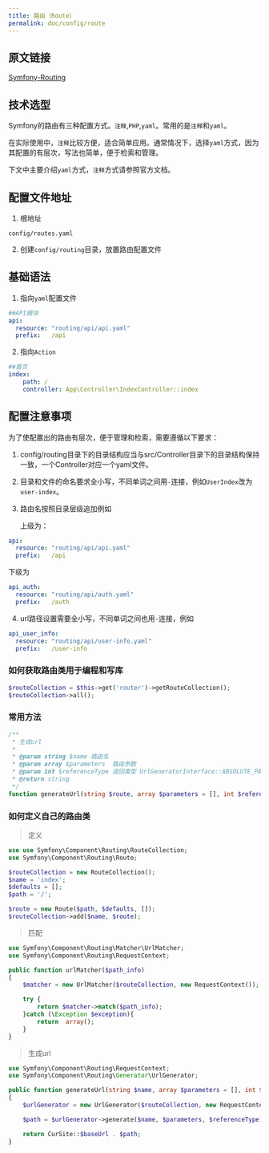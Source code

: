 ```yaml
---
title: 路由（Route）
permalink: doc/config/route
---
```


## 原文链接

[Symfony-Routing](https://symfony.com/doc/current/routing.html)

## 技术选型

Symfony的路由有三种配置方式。```注释```,```PHP```,```yaml```。常用的是```注释```和```yaml```。

在实际使用中，```注释```比较方便，适合简单应用。通常情况下，选择```yaml```方式，因为其配置的有层次，写法也简单，便于检索和管理。

下文中主要介绍```yaml```方式，```注释```方式请参照官方文档。

## 配置文件地址
1. 根地址
```text
config/routes.yaml
```
2. 创建```config/routing```目录，放置路由配置文件

## 基础语法

1. 指向```yaml```配置文件
```yaml
##API模块
api:
  resource: "routing/api/api.yaml"
  prefix:   /api
```

2. 指向```Action```
```yaml
##首页
index:
    path: /
    controller: App\Controller\IndexController::index
```

## 配置注意事项

为了使配置出的路由有层次，便于管理和检索，需要遵循以下要求：

1. config/routing目录下的目录结构应当与src/Controller目录下的目录结构保持一致，一个Controller对应一个yaml文件。

2. 目录和文件的命名要求全小写，不同单词之间用```-```连接，例如```UserIndex```改为```user-index```。

3. 路由名按照目录层级追加例如

   上级为：
```yaml
api:
  resource: "routing/api/api.yaml"
  prefix:   /api
```
   下级为
```yaml
api_auth:
  resource: "routing/api/auth.yaml"
  prefix:   /auth
```
4. url路径设置需要全小写，不同单词之间也用```-```连接，例如
```yaml
api_user_info:
  resource: "routing/api/user-info.yaml"
  prefix:   /user-info
```


### 如何获取路由类用于编程和写库
```php
$routeCollection = $this->get('router')->getRouteCollection();
$routeCollection->all(); 
```

### 常用方法
```php
/**
 * 生成url
 * 
 * @param string $name 路由名
 * @param array $parameters  路由参数
 * @param int $referenceType 返回类型 UrlGeneratorInterface::ABSOLUTE_PATH 相对路由 | UrlGeneratorInterface::ABSOLUTE_URL 绝对网址
 * @return string
 */
function generateUrl(string $route, array $parameters = [], int $referenceType = UrlGeneratorInterface::ABSOLUTE_PATH)
```

### 如何定义自己的路由类

> 定义
    
```php
use use Symfony\Component\Routing\RouteCollection;
use Symfony\Component\Routing\Route;

$routeCollection = new RouteCollection();
$name = 'index';
$defaults = [];
$path = '/';

$route = new Route($path, $defaults, []);
$routeCollection->add($name, $route);
```

> 匹配

```php
use Symfony\Component\Routing\Matcher\UrlMatcher;
use Symfony\Component\Routing\RequestContext;

public function urlMatcher($path_info)
{
    $matcher = new UrlMatcher($routeCollection, new RequestContext());

    try {
        return $matcher->match($path_info);
    }catch (\Exception $exception){
        return  array();
    }
}
```

> 生成url

```php
use Symfony\Component\Routing\RequestContext;
use Symfony\Component\Routing\Generator\UrlGenerator;

public function generateUrl(string $name, array $parameters = [], int $referenceType = UrlGenerator::ABSOLUTE_PATH)
{
    $urlGenerator = new UrlGenerator($routeCollection, new RequestContext());

    $path = $urlGenerator->generate($name, $parameters, $referenceType);

    return CurSite::$baseUrl . $path;
}
```